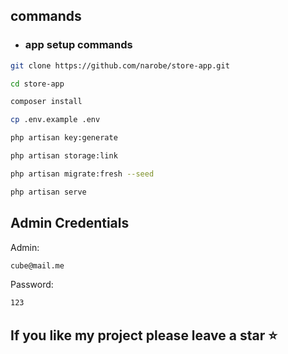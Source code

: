 ## commands

-   ### app setup commands

```bash
git clone https://github.com/narobe/store-app.git
```

```bash
cd store-app
```

```bash
composer install
```

```bash
cp .env.example .env
```

```bash
php artisan key:generate
```

```bash
php artisan storage:link
```

```bash
php artisan migrate:fresh --seed
```

```bash
php artisan serve
```

## Admin Credentials

Admin:

```bash
cube@mail.me
```

Password:

```bash
123
```

## If you like my project please leave a star ⭐
